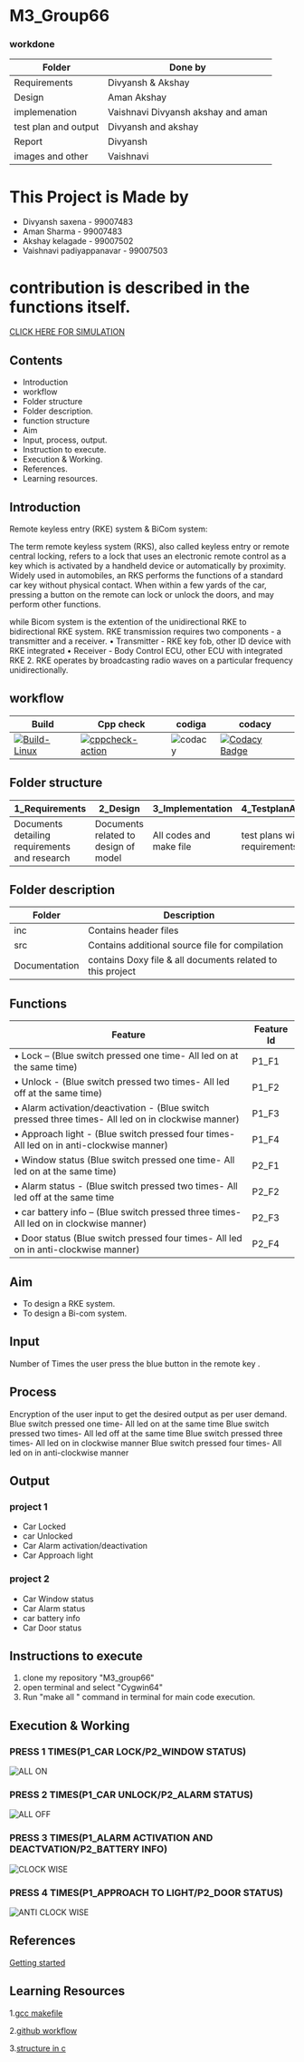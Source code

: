 # M3_Group66
### workdone
|Folder|Done by|
| --- | --- |
|Requirements|Divyansh & Akshay|
|Design| Aman Akshay |
|implemenation| Vaishnavi Divyansh akshay and aman|
|test plan and output | Divyansh and akshay |
|Report| Divyansh |
|images and other| Vaishnavi |

# This Project is Made by
 * Divyansh saxena - 99007483
 * Aman Sharma - 99007483
 * Akshay kelagade - 99007502
 * Vaishnavi padiyappanavar - 99007503
 # contribution is described in the functions itself.
 [CLICK HERE FOR SIMULATION](https://drive.google.com/file/d/11jEGwmUTEPzupa-aGU0C_LeaecoziYDB/view?usp=sharing)
## Contents
* Introduction
* workflow
* Folder structure
* Folder description.
* function structure
* Aim
* Input, process, output.
* Instruction to execute.
* Execution & Working.
* References.
* Learning resources.

## Introduction
Remote keyless entry (RKE) system & BiCom system:

The term remote keyless system (RKS), also called keyless entry or remote central locking, refers to a lock that uses an electronic remote control as a key which is activated by a handheld device or automatically by proximity.
Widely used in automobiles, an RKS performs the functions of a standard car key without physical contact. When within a few yards of the car, pressing a button on the remote can lock or unlock the doors, and may perform other functions.

while Bicom system is the extention of the unidirectional RKE to bidirectional RKE system. 
RKE transmission requires two components - a transmitter and a receiver. 
•	Transmitter - RKE key fob, other ID device with RKE integrated 
•	Receiver - Body Control ECU, other ECU with integrated RKE 
2.	 RKE operates by broadcasting radio waves on a particular frequency unidirectionally. 
 


## workflow 
| Build | Cpp check| codiga | codacy |
| --- |--- | --- | --- | 
|[![Build-Linux](https://github.com/divyanshsaxena521/M3_Group66/actions/workflows/Build-c.yml/badge.svg)](https://github.com/divyanshsaxena521/M3_Group66/actions/workflows/Build-c.yml)|[![cppcheck-action](https://github.com/divyanshsaxena521/M3_Group66/actions/workflows/cppcheck.yml/badge.svg)](https://github.com/divyanshsaxena521/M3_Group66/actions/workflows/cppcheck.yml)|![codacy](https://api.codiga.io/project/31888/status/svg)|[![Codacy Badge](https://app.codacy.com/project/badge/Grade/e25ac976c13b480a93df09f1a763031c)](https://www.codacy.com/gh/Akshaykelagade/M3_Group66/dashboard?utm_source=github.com&amp;utm_medium=referral&amp;utm_content=Akshaykelagade/M3_Group66&amp;utm_campaign=Badge_Grade)|
## Folder structure
| 1_Requirements | 2_Design | 3_Implementation | 4_TestplanAndOutput | 5_Report | 6_ImagesAndVideos | 7_Others |
| --- | --- | --- | --- | --- | --- | --- |
| Documents detailing requirements and research | Documents related to design of model | All codes and make file | test plans with requirements | summary of all the folders | screenshots of working projects | refrences and supporting documents |


## Folder description
| Folder | Description | 
| --- | --- | 
| inc | Contains header files |
| src | Contains additional source file for compilation |
| Documentation | contains Doxy file & all documents related to this project |


## Functions 

| Feature  | Feature Id |
| -----------|---------|
•	Lock – (Blue switch pressed one time- All led on at the same time)|P1_F1|
•	Unlock - (Blue switch pressed two times- All led off at the same time)|P1_F2|
•	Alarm activation/deactivation - (Blue switch pressed three times- All led on in clockwise manner)|P1_F3|
•	Approach light - (Blue switch pressed four times- All led on in anti-clockwise manner)|P1_F4|
•	Window status (Blue switch pressed one time- All led on at the same time)|P2_F1|
•	Alarm status - (Blue switch pressed two times- All led off at the same time|P2_F2|
• car battery info – (Blue switch pressed three times- All led on in clockwise manner)|P2_F3|
• Door status (Blue switch pressed four times- All led on in anti-clockwise manner)|P2_F4|
 

## Aim
* To design a RKE system.
* To design a Bi-com system.
## Input
Number of Times the user press the blue button in the remote key .
## Process
Encryption of the user input to get the desired output as per user demand.
Blue switch pressed one time- All led on at the same time
Blue switch pressed two times- All led off at the same time
Blue switch pressed three times- All led on in clockwise manner
Blue switch pressed four times- All led on in anti-clockwise manner
## Output
 ### project 1
   *	Car Locked 
   * car Unlocked 
   * Car Alarm activation/deactivation  
   *	Car Approach light 
 ### project 2
   * Car Window status 
   *	Car Alarm status 
   * car battery info 
   * Car Door status 
 

 ## Instructions to execute
1. clone my repository "M3_group66"
2. open terminal and select "Cygwin64"
3. Run "make all " command in terminal for main code execution.


## Execution & Working
### PRESS 1 TIMES(P1_CAR LOCK/P2_WINDOW STATUS)
![ALL ON](https://user-images.githubusercontent.com/98813747/157951902-0b6ed309-017f-4a78-b837-6d60ba716f6b.gif)
### PRESS 2 TIMES(P1_CAR UNLOCK/P2_ALARM STATUS)
![ALL OFF](https://user-images.githubusercontent.com/98813747/157951952-95b7712f-1fb1-4494-ab9b-f2a6fb5ddb8e.gif)
### PRESS 3 TIMES(P1_ALARM ACTIVATION AND DEACTVATION/P2_BATTERY INFO)
![CLOCK WISE](https://user-images.githubusercontent.com/98813747/157951878-cc072e31-0b73-45ac-b02d-d0d338a43d86.gif)
### PRESS 4 TIMES(P1_APPROACH TO LIGHT/P2_DOOR STATUS)
![ANTI CLOCK WISE](https://user-images.githubusercontent.com/98813747/157951844-75128b57-4fc9-44fd-b689-4a63a3e371d8.gif)



## References
[Getting started ](https://youtu.be/_z0ssXxOM7U)

## Learning Resources

1.[gcc makefile](https://www3.ntu.edu.sg/home/ehchua/programming/cpp/gcc_make.html#zz-2.1)

2.[github workflow](https://www.programiz.com/c-programming/c-dynamic-memory-allocation)

3.[structure in c](https://www.studytonight.com/c/structures-in-c.php/)

